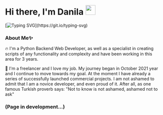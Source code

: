 
<h1>Hi there, I'm Danila
<img src="https://github.com/blackcater/blackcater/raw/main/images/Hi.gif" height="32"/></h1>

[![Typing SVG](https://readme-typing-svg.herokuapp.com?color=f9cd62&lines=Writer?+Code+Writer?+Hmm...;Programmer.;Oh+no..+Python+Developer.;+So+far.;+There+is+no+limit+to...;+Perfection.)](https://git.io/typing-svg)

<h3>About Me✨</h3>

🔥 I'm a Python Backend Web Developer, as well as a specialist in creating scripts of any functionality and complexity and have been working in this area for 3 years.

💼 I'm a freelancer and I love my job.  My journey began in October 2021 year and I continue to move towards my goal. At the moment I have already a series of successfully launched commercial projects. I am not ashamed to admit that I am a novice developer, and even proud of it. After all, as one famous Turkish proverb says: "Not to know is not ashamed, ashamed not to ask"

### (Page in development...)
